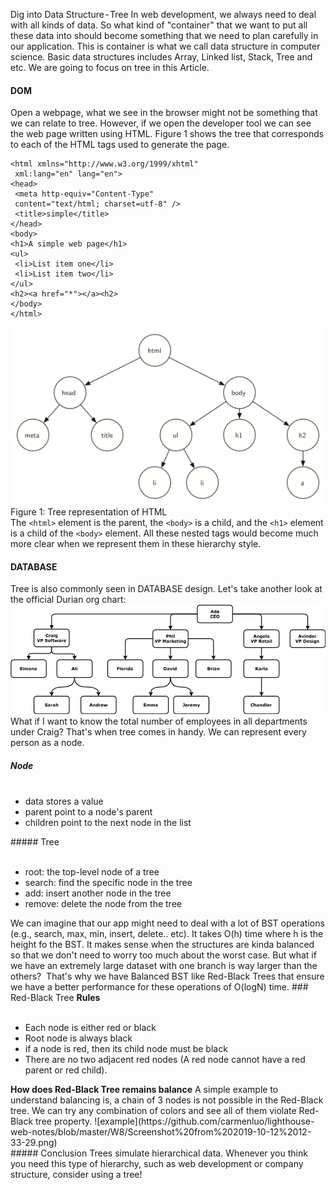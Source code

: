 Dig into Data Structure - Tree
In web development, we always need to deal with all kinds of data. So what kind of "container" that we want to put all these data into should become something that we need to plan carefully in our application. This is container is what we call data structure in computer science. Basic data structures includes Array, Linked list, Stack, Tree and etc. We are going to focus on tree in this Article.
#### DOM
Open a webpage, what we see in the browser might not be something that we can relate to tree. However, if we open the developer tool we can see the web page written using HTML. Figure 1 shows the tree that corresponds to each of the HTML tags used to generate the page.
```
<html xmlns="http://www.w3.org/1999/xhtml"
 xml:lang="en" lang="en">
<head>
 <meta http-equiv="Content-Type"
 content="text/html; charset=utf-8" />
 <title>simple</title>
</head>
<body>
<h1>A simple web page</h1>
<ul>
 <li>List item one</li>
 <li>List item two</li>
</ul>
<h2><a href="*"></a><h2>
</body>
</html>
```
![Figure1](https://github.com/carmenluo/lighthouse-web-notes/blob/master/W8/htmltree.png) <br>
Figure 1: Tree representation of HTML<br>
The `<html>` element is the parent, the `<body>` is a child, and the `<h1>` element is a child of the `<body>` element. All these nested tags would become much more clear when we represent them in these hierarchy style.
#### DATABASE
Tree is also commonly seen in DATABASE design.
Let's take another look at the official Durian org chart:
![chart](https://github.com/carmenluo/lighthouse-web-notes/blob/master/W8/boaN2Sy.png) <br>
What if I want to know the total number of employees in all departments under Craig? That's when tree comes in handy. We can represent every person as a node.<br>
##### Node
<ul>
 <li> data stores a value
 <li> parent point to a node's parent
 <li> children point to the next node in the list
</ul>
##### Tree
<ul>
 <li> root: the top-level node of a tree
 <li> search: find the specific node in the tree
 <li> add: insert another node in the tree
 <li> remove: delete the node from the tree
</ul>
We can imagine that our app might need to deal with a lot of BST operations (e.g., search, max, min, insert, delete.. etc). It takes O(h) time where h is the height fo the BST. It makes sense when the structures are kinda balanced so that we don't need to worry too much about the worst case. But what if we have an extremely large dataset with one branch is way larger than the others? 
That's why we have Balanced BST like Red-Black Trees that ensure we have a better performance for these operations of O(logN) time.
### Red-Black Tree
<strong> Rules </strong>
<ul>
 <li> Each node is either red or black
 <li> Root node is always black
 <li> if a node is red, then its child node must be black
 <li> There are no two adjacent red nodes (A red node cannot have a red parent or red child).
</ul>
<strong> How does Red-Black Tree remains balance</strong>
A simple example to understand balancing is, a chain of 3 nodes is not possible in the Red-Black tree. We can try any combination of colors and see all of them violate Red-Black tree property.
![example](https://github.com/carmenluo/lighthouse-web-notes/blob/master/W8/Screenshot%20from%202019-10-12%2012-33-29.png) <br>
##### Conclusion 
Trees simulate hierarchical data. Whenever you think you need this type of hierarchy, such as web development or company structure, consider using a tree!
